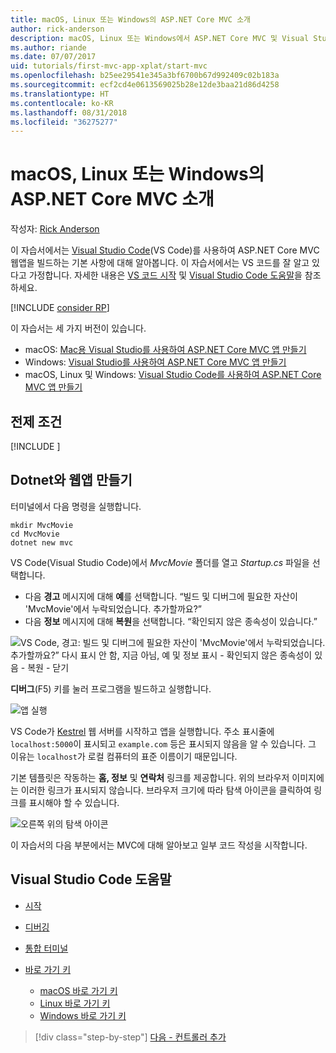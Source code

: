 ```yaml
---
title: macOS, Linux 또는 Windows의 ASP.NET Core MVC 소개
author: rick-anderson
description: macOS, Linux 또는 Windows에서 ASP.NET Core MVC 및 Visual Studio Code를 시작하는 방법 알아보기
ms.author: riande
ms.date: 07/07/2017
uid: tutorials/first-mvc-app-xplat/start-mvc
ms.openlocfilehash: b25ee29541e345a3bf6700b67d992409c02b183a
ms.sourcegitcommit: ecf2cd4e0613569025b28e12de3baa21d86d4258
ms.translationtype: HT
ms.contentlocale: ko-KR
ms.lasthandoff: 08/31/2018
ms.locfileid: "36275277"
---
```

# <a name="introduction-to-aspnet-core-mvc-on-macos-linux-or-windows"></a>macOS, Linux 또는 Windows의 ASP.NET Core MVC 소개

작성자: [Rick Anderson](https://twitter.com/RickAndMSFT)

이 자습서에서는 [Visual Studio Code](https://code.visualstudio.com)(VS Code)를 사용하여 ASP.NET Core MVC 웹앱을 빌드하는 기본 사항에 대해 알아봅니다. 이 자습서에서는 VS 코드를 잘 알고 있다고 가정합니다. 자세한 내용은 [VS 코드 시작](https://code.visualstudio.com/docs) 및 [Visual Studio Code 도움말](#visual-studio-code-help)을 참조하세요. 

[!INCLUDE [consider RP](../../includes/razor.md)]

이 자습서는 세 가지 버전이 있습니다.

* macOS: [Mac용 Visual Studio를 사용하여 ASP.NET Core MVC 앱 만들기](xref:tutorials/first-mvc-app-mac/start-mvc)
* Windows: [Visual Studio를 사용하여 ASP.NET Core MVC 앱 만들기](xref:tutorials/first-mvc-app/start-mvc)
* macOS, Linux 및 Windows: [Visual Studio Code를 사용하여 ASP.NET Core MVC 앱 만들기](xref:tutorials/first-mvc-app-xplat/start-mvc) 

## <a name="prerequisites"></a>전제 조건

[!INCLUDE [](~/includes/net-core-prereqs-vscode.md)]

## <a name="create-a-web-app-with-dotnet"></a>Dotnet와 웹앱 만들기

터미널에서 다음 명령을 실행합니다.

```console
mkdir MvcMovie
cd MvcMovie
dotnet new mvc
```

VS Code(Visual Studio Code)에서 *MvcMovie* 폴더를 열고 *Startup.cs* 파일을 선택합니다.

- 다음 **경고** 메시지에 대해 **예**를 선택합니다. “빌드 및 디버그에 필요한 자산이 'MvcMovie'에서 누락되었습니다. 추가할까요?”
- 다음 **정보** 메시지에 대해 **복원**을 선택합니다. “확인되지 않은 종속성이 있습니다.”

![VS Code, 경고: 빌드 및 디버그에 필요한 자산이 'MvcMovie'에서 누락되었습니다.  추가할까요?” 다시 표시 안 함, 지금 아님, 예 및 정보 표시 - 확인되지 않은 종속성이 있음 - 복원 - 닫기](../web-api-vsc/_static/vsc_restore.png)

**디버그**(F5) 키를 눌러 프로그램을 빌드하고 실행합니다.

![앱 실행](../first-mvc-app/start-mvc/_static/1.png)

VS Code가 [Kestrel](xref:fundamentals/servers/kestrel) 웹 서버를 시작하고 앱을 실행합니다. 주소 표시줄에 `localhost:5000`이 표시되고 `example.com` 등은 표시되지 않음을 알 수 있습니다. 그 이유는 `localhost`가 로컬 컴퓨터의 표준 이름이기 때문입니다.

기본 템플릿은 작동하는 **홈, 정보** 및 **연락처** 링크를 제공합니다. 위의 브라우저 이미지에는 이러한 링크가 표시되지 않습니다. 브라우저 크기에 따라 탐색 아이콘을 클릭하여 링크를 표시해야 할 수 있습니다.

![오른쪽 위의 탐색 아이콘](../first-mvc-app/start-mvc/_static/2.png)

이 자습서의 다음 부분에서는 MVC에 대해 알아보고 일부 코드 작성을 시작합니다.

## <a name="visual-studio-code-help"></a>Visual Studio Code 도움말

- [시작](https://code.visualstudio.com/docs)
- [디버깅](https://code.visualstudio.com/docs/editor/debugging)
- [통합 터미널](https://code.visualstudio.com/docs/editor/integrated-terminal)
- [바로 가기 키](https://code.visualstudio.com/docs/getstarted/keybindings#_keyboard-shortcuts-reference)

  - [macOS 바로 가기 키](https://code.visualstudio.com/shortcuts/keyboard-shortcuts-macos.pdf)
  - [Linux 바로 가기 키](https://code.visualstudio.com/shortcuts/keyboard-shortcuts-linux.pdf)
  - [Windows 바로 가기 키](https://code.visualstudio.com/shortcuts/keyboard-shortcuts-windows.pdf)

> [!div class="step-by-step"]
> [다음 - 컨트롤러 추가](adding-controller.md)
